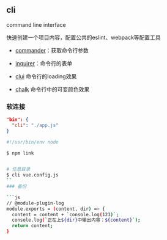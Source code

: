 ## cli

command line interface

快速创建一个项目内容，配置公共的eslint、webpack等配置工具

- [commander](https://github.com/tj/commander.js/blob/HEAD/Readme_zh-CN.md)：获取命令行参数

- [inquirer](https://www.npmjs.com/package/inquirer)：命令行的表单

- [clui](https://www.npmjs.com/package/clui) 命令行的loading效果

- [chalk](https://www.npmjs.com/package/chalk) 命令行中的可变颜色效果

### 软连接

```package.json
"bin": {
  "cli": "./app.js"
}
```

```app.js
#!/usr/bin/env node
```

```bash
$ npm link


# 任意目录
$ cli vue.config.js
``
### 备份

```js
// @module-plugin-log
module.exports = (content, dir) => {
  content = content + `console.log(123)`;
  console.log(`正在上${dir}中输出内容：${content}`);
  return content;
}
```

